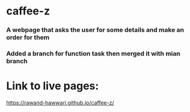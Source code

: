# caffee-z

### A webpage that asks the user for some details and make an order for them
### Added a branch for function task then merged it with mian branch

# Link to live pages:
https://rawand-hawwari.github.io/caffee-z/
